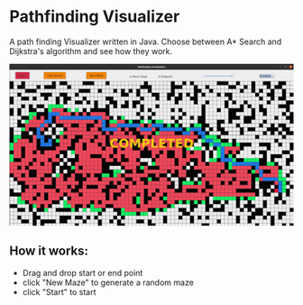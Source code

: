 # Pathfinding Visualizer
A path finding Visualizer written in Java. Choose between A* Search and Dijkstra's algorithm and see how they work. 

![alt text](https://raw.githubusercontent.com/ASilentTree/PathfindingVisualizer/master/pathfindingVisualizer.png)

## How it works:
- Drag and drop start or end point
- click "New Maze" to generate a random maze
- click "Start" to start
